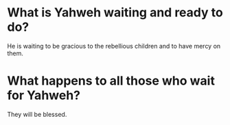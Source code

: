 # What is Yahweh waiting and ready to do?

He is waiting to be gracious to the rebellious children and to have mercy on them.

# What happens to all those who wait for Yahweh?

They will be blessed.
